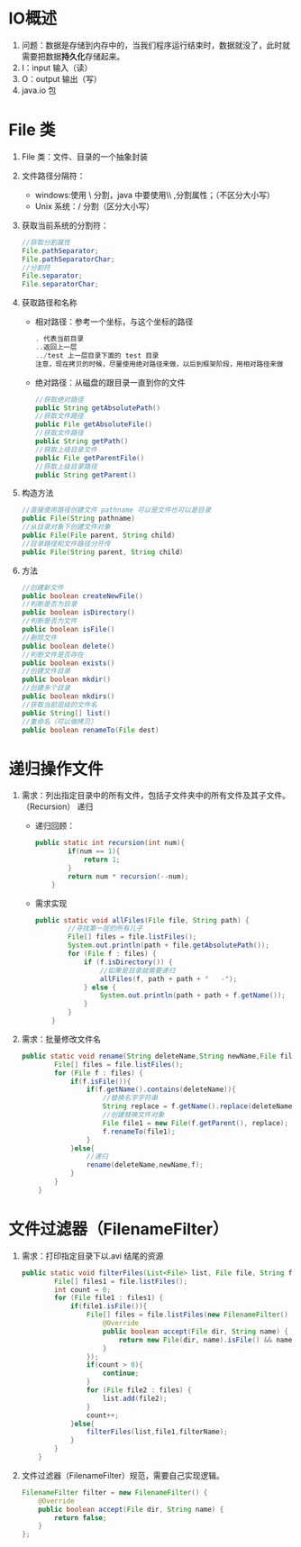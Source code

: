 # IO概述

1. 问题：数据是存储到内存中的，当我们程序运行结束时，数据就没了，此时就需要把数据**持久化**存储起来。
2. I：input 输入（读）
3. O：output 输出（写）
4. java.io 包

# File 类

1. File 类：文件、目录的一个抽象封装

2. 文件路径分隔符：

   - windows:使用 \ 分割，java 中要使用\\\ ,分割属性；（不区分大小写）
   - Unix 系统：/ 分割（区分大小写）

3. 获取当前系统的分割符：

   ```java
   //获取分割属性
   File.pathSeparator;
   File.pathSeparatorChar;
   //分割符
   File.separator;
   File.separatorChar;
   ```

4. 获取路径和名称

   - 相对路径：参考一个坐标，与这个坐标的路径

     ```java
     . 代表当前目录
     ..返回上一层
     ../test 上一层目录下面的 test 目录
     注意，现在拷贝的时候，尽量使用绝对路径来做，以后到框架阶段，用相对路径来做
     ```

     

   - 绝对路径：从磁盘的跟目录一直到你的文件

     ```java
     //获取绝对路径
     public String getAbsolutePath()
     //获取文件路径
     public File getAbsoluteFile()
     //获取文件路径
     public String getPath()
     //获取上级目录文件
     public File getParentFile()
     //获取上级目录路径
     public String getParent()
     ```

5. 构造方法

   ```java
   //直接使用路径创建文件 pathname 可以是文件也可以是目录
   public File(String pathname)
   //从目录对象下创建文件对象
   public File(File parent, String child)
   //目录路径和文件路径分开传
   public File(String parent, String child)
   ```

6. 方法

   ```java
   //创建新文件
   public boolean createNewFile()
   //判断是否为目录
   public boolean isDirectory() 
   //判断是否为文件
   public boolean isFile()
   //删除文件
   public boolean delete()
   //判断文件是否存在
   public boolean exists()
   //创建文件目录
   public boolean mkdir()
   //创建多个目录
   public boolean mkdirs() 
   //获取当前层级的文件名
   public String[] list() 
   //重命名（可以做拷贝）
   public boolean renameTo(File dest) 
   ```

# 递归操作文件

1. 需求：列出指定目录中的所有文件，包括子文件夹中的所有文件及其子文件。（Recursion） 递归

   - 递归回顾：

     ```java
     public static int recursion(int num){
             if(num == 1){
                 return 1;
             }
             return num * recursion(--num);
         }
     ```

   - 需求实现

     ```java
     public static void allFiles(File file, String path) {
             //寻找第一层的所有儿子
             File[] files = file.listFiles();
             System.out.println(path + file.getAbsolutePath());
             for (File f : files) {
                 if (f.isDirectory()) {
                     //如果是目录就需要递归
                     allFiles(f, path + path + "   -");
                 } else {
                     System.out.println(path + path + f.getName());
                 }
             }
         }
     ```

2. 需求：批量修改文件名

   ```java
   public static void rename(String deleteName,String newName,File file){
           File[] files = file.listFiles();
           for (File f : files) {
               if(f.isFile()){
                   if(f.getName().contains(deleteName)){
                       //替换名字字符串
                       String replace = f.getName().replace(deleteName, newName);
                       //创建替换文件对象
                       File file1 = new File(f.getParent(), replace);
                       f.renameTo(file1);
                   }
               }else{
                   //递归
                   rename(deleteName,newName,f);
               }
           }
       }
   ```

   

# 文件过滤器（FilenameFilter）

1. 需求：打印指定目录下以.avi 结尾的资源

   ```java
   public static void filterFiles(List<File> list, File file, String filterName){
           File[] files1 = file.listFiles();
           int count = 0;
           for (File file1 : files1) {
               if(file1.isFile()){
                   File[] files = file.listFiles(new FilenameFilter() {
                       @Override
                       public boolean accept(File dir, String name) {
                           return new File(dir, name).isFile() && name.endsWith(filterName);
                       }
                   });
                   if(count > 0){
                       continue;
                   }
                   for (File file2 : files) {
                       list.add(file2);
                   }
                   count++;
               }else{
                   filterFiles(list,file1,filterName);
               }
           }
       }
   ```

2. 文件过滤器（FilenameFilter）规范，需要自己实现逻辑。

   ```java
   FilenameFilter filter = new FilenameFilter() {
       @Override
       public boolean accept(File dir, String name) {
           return false;
       }
   };
   ```

   

